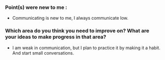 ###  Point(s) were new to me :
- Communicating is new to me, I always communicate low.

### Which area do you think you need to improve on? What are your ideas to make progress in that area?
- I am weak in communication, but I plan to practice it by making it a habit. And start small conversations.
